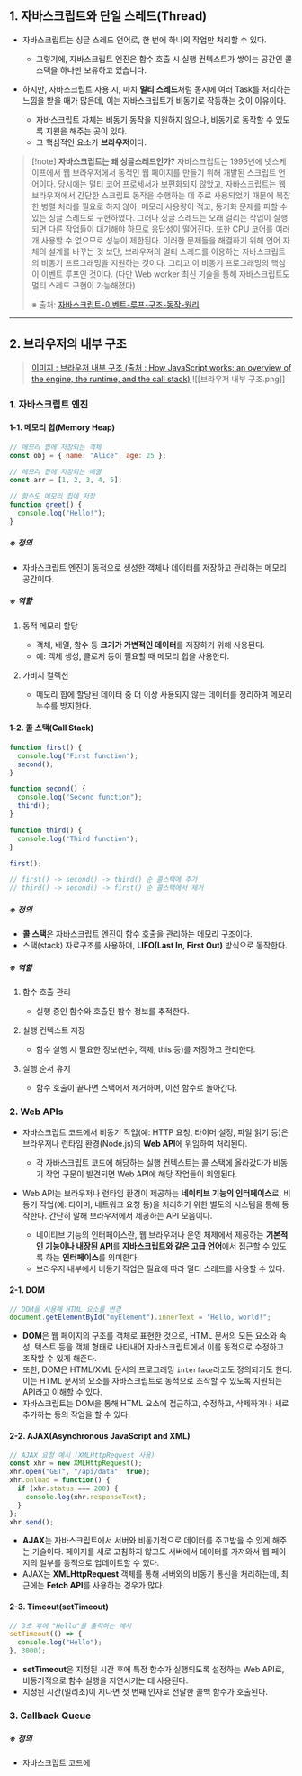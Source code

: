 
## 1. 자바스크립트와 단일 스레드(Thread)

- 자바스크립트는 싱글 스레드 언어로, 한 번에 하나의 작업만 처리할 수 있다.
	- 그렇기에, 자바스크립트 엔진은 함수 호출 시 실행 컨텍스트가 쌓이는 공간인 콜스택을 하나만 보유하고 있습니다.

- 하지만, 자바스크립트 사용 시, 마치 **멀티 스레드**처럼 동시에 여러 Task를 처리하는 느낌을 받을 때가 많은데, 이는 자바스크립트가 비동기로 작동하는 것이 이유이다.
	- 자바스크립트 자체는 비동기 동작을 지원하지 않으나, 비동기로 동작할 수 있도록 지원을 해주는 곳이 있다.
	- 그 핵심적인 요소가 **브라우저**이다.

> [!note] **자바스크립트는 왜 싱글스레드인가?** 
> 자바스크립트는 1995년에 넷스케이프에서 웹 브라우저에서 동적인 웹 페이지를 만들기 위해 개발된 스크립트 언어이다. 당시에는 멀티 코어 프로세서가 보편화되지 않았고, 자바스크립트는 웹 브라우저에서 간단한 스크립트 동작을 수행하는 데 주로 사용되었기 때문에 복잡한 병렬 처리를 필요로 하지 않아, 메모리 사용량이 적고, 동기화 문제를 피할 수 있는 싱글 스레드로 구현하였다. 그러나 싱글 스레드는 오래 걸리는 작업이 실행되면 다른 작업들이 대기해야 하므로 응답성이 떨어진다. 또한 CPU 코어를 여러 개 사용할 수 없으므로 성능이 제한된다. 이러한 문제들을 해결하기 위해 언어 자체의 설계를 바꾸는 것 보단, 브라우저의 멀티 스레드를 이용하는 자바스크립트의 비동기 프로그래밍을 지원하는 것이다. 그리고 이 비동기 프로그래밍의 핵심이 이벤트 루프인 것이다. (다만 Web worker 최신 기술을 통해 자바스크립트도 멀티 스레드 구현이 가능해졌다)
> 
>※ 출처: [자바스크립트-이벤트-루프-구조-동작-원리](https://inpa.tistory.com/entry/%F0%9F%94%84-%EC%9E%90%EB%B0%94%EC%8A%A4%ED%81%AC%EB%A6%BD%ED%8A%B8-%EC%9D%B4%EB%B2%A4%ED%8A%B8-%EB%A3%A8%ED%94%84-%EA%B5%AC%EC%A1%B0-%EB%8F%99%EC%9E%91-%EC%9B%90%EB%A6%AC)

 
---
## 2. 브라우저의 내부 구조

> [이미지 : 브라우저 내부 구조 (출처 : How JavaScript works: an overview of the engine, the runtime, and the call stack)](https://medium.com/sessionstack-blog/how-does-javascript-actually-work-part-1-b0bacc073cf)
![[브라우저 내부 구조.png]]
### 1. 자바스크립트 엔진
#### 1-1. 메모리 힙(Memory Heap)
```js
// 메모리 힙에 저장되는 객체
const obj = { name: "Alice", age: 25 };

// 메모리 힙에 저장되는 배열
const arr = [1, 2, 3, 4, 5];

// 함수도 메모리 힙에 저장
function greet() {
  console.log("Hello!");
}
```
##### ※ 정의
- 자바스크립트 엔진이 동적으로 생성한 객체나 데이터를 저장하고 관리하는 메모리 공간이다.
##### ※ 역할
1. 동적 메모리 할당
	- 객체, 배열, 함수 등 **크기가 가변적인 데이터**를 저장하기 위해 사용된다.
	- 예: 객체 생성, 클로저 등이 필요할 때 메모리 힙을 사용한다.

2. 가비지 컬렉션
	- 메모리 힙에 할당된 데이터 중 더 이상 사용되지 않는 데이터를 정리하여 메모리 누수를 방지한다.
#### 1-2. 콜  스택(Call Stack)
```js
function first() {
  console.log("First function");
  second();
}

function second() {
  console.log("Second function");
  third();
}

function third() {
  console.log("Third function");
}

first();

// first() -> second() -> third() 순 콜스택에 추가
// third() -> second() -> first() 순 콜스택에서 제거
```
##### ※ 정의
- **콜 스택**은 자바스크립트 엔진이 함수 호출을 관리하는 메모리 구조이다.
- 스택(stack) 자료구조를 사용하며, **LIFO(Last In, First Out)** 방식으로 동작한다.
##### ※ 역할
1. 함수 호출 관리
    - 실행 중인 함수와 호출된 함수 정보를 추적한다.

2.  실행 컨텍스트 저장
    - 함수 실행 시 필요한 정보(변수, 객체, this 등)를 저장하고 관리한다.

3. 실행 순서 유지
    - 함수 호출이 끝나면 스택에서 제거하며, 이전 함수로 돌아간다.


### 2. Web APIs

- 자바스크립트 코드에서 비동기 작업(예: HTTP 요청, 타이머 설정, 파일 읽기 등)은 브라우저나 런타임 환경(Node.js)의 **Web API**에 위임하여 처리된다.
	- 각 자바스크립트 코드에 해당하는 실행 컨텍스트는 콜 스택에 올라갔다가 비동기 작업 구문이 발견되면 Web API에 해당 작업들이 위임된다.

- Web API는 브라우저나 런타임 환경이 제공하는 **네이티브 기능의 인터페이스**로, 비동기 작업(예: 타이머, 네트워크 요청 등)을 처리하기 위한 별도의 시스템을 통해 동작한다. 간단히 말해 브라우저에서 제공하는 API 모음이다.
	- 네이티브 기능의 인터페이스란, 웹 브라우저나 운영 체제에서 제공하는 **기본적인 기능이나 내장된 API**를 **자바스크립트와 같은 고급 언어**에서 접근할 수 있도록 하는 **인터페이스**를 의미한다.
	- 브라우저 내부에서 비동기 작업은 필요에 따라 멀티 스레드를 사용할 수 있다.
#### 2-1. DOM
```js
// DOM을 사용해 HTML 요소를 변경
document.getElementById("myElement").innerText = "Hello, world!";
```
- **DOM**은 웹 페이지의 구조를 객체로 표현한 것으로, HTML 문서의 모든 요소와 속성, 텍스트 등을 객체 형태로 나타내어 자바스크립트에서 이를 동적으로 수정하고 조작할 수 있게 해준다.
- 또한, DOM은 HTML/XML 문서의 프로그래밍 `interface`라고도 정의되기도 한다. 이는 HTML 문서의 요소를 자바스크립트로 동적으로 조작할 수 있도록 지원되는 API라고 이해할 수 있다.
- 자바스크립트는 DOM을 통해 HTML 요소에 접근하고, 수정하고, 삭제하거나 새로 추가하는 등의 작업을 할 수 있다.
#### 2-2. AJAX(Asynchronous JavaScript and XML)
```js
// AJAX 요청 예시 (XMLHttpRequest 사용)
const xhr = new XMLHttpRequest();
xhr.open("GET", "/api/data", true);
xhr.onload = function() {
  if (xhr.status === 200) {
    console.log(xhr.responseText);
  }
};
xhr.send();
```
- **AJAX**는 자바스크립트에서 서버와 비동기적으로 데이터를 주고받을 수 있게 해주는 기술이다. 페이지를 새로 고침하지 않고도 서버에서 데이터를 가져와서 웹 페이지의 일부를 동적으로 업데이트할 수 있다.
- AJAX는 **XMLHttpRequest** 객체를 통해 서버와의 비동기 통신을 처리하는데, 최근에는 **Fetch API**를 사용하는 경우가 많다.
#### 2-3. Timeout(setTimeout)
```js
// 3초 후에 "Hello"를 출력하는 예시
setTimeout(() => {
  console.log("Hello");
}, 3000);
```
- **setTimeout**은 지정된 시간 후에 특정 함수가 실행되도록 설정하는 Web API로, 비동기적으로 함수 실행을 지연시키는 데 사용된다.
- 지정된 시간(밀리초)이 지나면 첫 번째 인자로 전달한 콜백 함수가 호출된다. 

### 3. Callback Queue

##### ※ 정의
- 자바스크립트 코드에